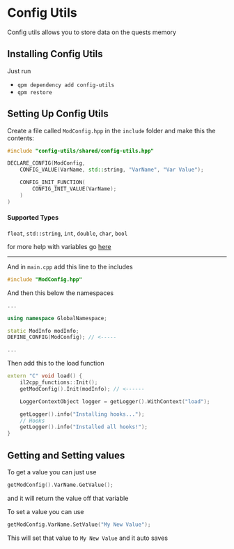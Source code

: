 # Config Utils

Config utils allows you to store data on the quests memory

## Installing Config Utils

Just run
- `qpm dependency add config-utils`
- `qpm restore`

## Setting Up Config Utils

Create a file called `ModConfig.hpp` in the `include` folder and make this the contents:

```cpp
#include "config-utils/shared/config-utils.hpp"

DECLARE_CONFIG(ModConfig,
    CONFIG_VALUE(VarName, std::string, "VarName", "Var Value");

    CONFIG_INIT_FUNCTION(
        CONFIG_INIT_VALUE(VarName);
    )
)
```

#### Supported Types
`float`, `std::string`, `int`, `double`, `char`, `bool`

for more help with variables go [here](https://www.w3schools.com/cpp/cpp_variables.asp)

---

And in `main.cpp` add this line to the includes
```cpp
#include "ModConfig.hpp"
```

And then this below the namespaces
```cpp
...

using namespace GlobalNamespace;

static ModInfo modInfo;
DEFINE_CONFIG(ModConfig); // <-----

...
```

Then add this to the load function
```cpp
extern "C" void load() {
    il2cpp_functions::Init();
    getModConfig().Init(modInfo); // <------

    LoggerContextObject logger = getLogger().WithContext("load");

    getLogger().info("Installing hooks...");
    // Hooks
    getLogger().info("Installed all hooks!");
}
```

## Getting and Setting values

To get a value you can just use
```cpp
getModConfig().VarName.GetValue();
```
and it will return the value off that variable

To set a value you can use
```cpp
getModConfig.VarName.SetValue("My New Value");
```
This will set that value to `My New Value` and it auto saves
